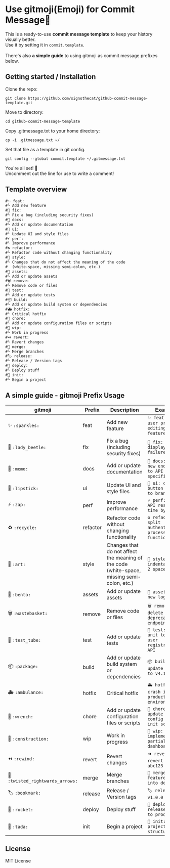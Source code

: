 # Use gitmoji(Emoji) for Commit Message🚀

This is a ready-to-use **commit message template** to keep your history visually better.<br>
Use it by setting it in `commit.template`.<br><br>
There's also **a simple guide** to using gitmoji as commit message prefixes below.

## Getting started / Installation

Clone the repo:
```
git clone https://github.com/signothecat/github-commit-message-template.git
```

Move to directory:
```
cd github-commit-message-template
```

Copy .gitmessage.txt to your home directory:
```
cp -i .gitmessage.txt ~/
```

Set that file as a template in git config.<br>

```
git config --global commit.template ~/.gitmessage.txt
```

You're all set! 🎉<br>
Uncomment out the line for use to write a comment!

## Template overview

```txt
#✨ feat: 
#└ Add new feature
#🐞 fix: 
#└ Fix a bug (including security fixes)
#📝 docs: 
#└ Add or update documentation
#💄 ui: 
#└ Update UI and style files
#⚡ perf: 
#└ Improve performance
#♻️ refactor: 
#└ Refactor code without changing functionality
#🎨 style: 
#└ Changes that do not affect the meaning of the code
#  (white-space, missing semi-colon, etc.)
#🍱 assets: 
#└ Add or update assets
#🗑️ remove: 
#└ Remove code or files
#🧪 test: 
#└ Add or update tests
#📦 build: 
#└ Add or update build system or dependencies
#🚑 hotfix: 
#└ Critical hotfix
#🔧 chore: 
#└ Add or update configuration files or scripts
#🚧 wip: 
#└ Work in progress
#⏪ revert: 
#└ Revert changes
#🔀 merge: 
#└ Merge branches
#🏷️ release: 
#└ Release / Version tags
#🚀 deploy: 
#└ Deploy stuff
#🎉 init: 
#└ Begin a project
```

## A simple guide - gitmoji Prefix Usage

| gitmoji | Prefix | Description | Example |
|---------|--------|-------------|---------|
| ✨ `:sparkles:` | feat | Add new feature | `✨ feat: add user profile editing feature` |
| 🐞 `:lady_beetle:` | fix | Fix a bug (including security fixes) | `🐞 fix: fix display failure` |
| 📝 `:memo:` | docs | Add or update documentation | `📝 docs: add new endpoint to API specification` |
| 💄 `:lipstick:` | ui | Update UI and style files | `💄 ui: change button color to brand color` |
| ⚡ `:zap:` | perf | Improve performance | `⚡ perf: reduce API response time by 300ms` |
| ♻️ `:recycle:` | refactor | Refactor code without changing functionality | `♻️ refactor: split authentication process into functions` |
| 🎨 `:art:` | style | Changes that do not affect the meaning of the code (white-space, missing semi-colon, etc.) | `🎨 style: unify indentation to 2 spaces` |
| 🍱 `:bento:` | assets | Add or update assets | `🍱 assets: add new logo image` |
| 🗑️ `:wastebasket:` | remove | Remove code or files | `🗑️ remove: delete deprecated API endpoint` |
| 🧪 `:test_tube:` | test | Add or update tests | `🧪 test: add unit tests for user registration API` |
| 📦 `:package:` | build | Add or update build system or dependencies | `📦 build: update lodash to v4.17.21` |
| 🚑 `:ambulance:` | hotfix | Critical hotfix | `🚑 hotfix: fix crash in production environment` |
| 🔧 `:wrench:` | chore | Add or update configuration files or scripts | `🔧 chore: update ESLint config and DB init script` |
| 🚧 `:construction:` | wip | Work in progress | `🚧 wip: implement partial UI for dashboard` |
| ⏪ `:rewind:` | revert | Revert changes | `⏪ revert: revert commit abc123` |
| 🔀 `:twisted_rightwards_arrows:` | merge | Merge branches | `🔀 merge: merge feature/login into develop` |
| 🏷️ `:bookmark:` | release | Release / Version tags | `🏷️ release: v1.0.0` |
| 🚀 `:rocket:` | deploy | Deploy stuff | `🚀 deploy: release v1.2.0 to production` |
| 🎉 `:tada:` | init | Begin a project | `🎉 init: create project structure` |

## License
MIT License
